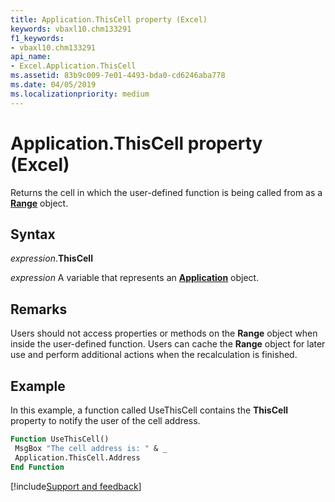 ```yaml
---
title: Application.ThisCell property (Excel)
keywords: vbaxl10.chm133291
f1_keywords:
- vbaxl10.chm133291
api_name:
- Excel.Application.ThisCell
ms.assetid: 83b9c009-7e01-4493-bda0-cd6246aba778
ms.date: 04/05/2019
ms.localizationpriority: medium
---
```



# Application.ThisCell property (Excel)

Returns the cell in which the user-defined function is being called from as a **[Range](Excel.Range(object).md)** object.


## Syntax

_expression_.**ThisCell**

_expression_ A variable that represents an **[Application](Excel.Application(object).md)** object.


## Remarks

Users should not access properties or methods on the **Range** object when inside the user-defined function. Users can cache the **Range** object for later use and perform additional actions when the recalculation is finished.


## Example

In this example, a function called UseThisCell contains the **ThisCell** property to notify the user of the cell address.

```vb
Function UseThisCell() 
 MsgBox "The cell address is: " & _ 
 Application.ThisCell.Address 
End Function
```




[!include[Support and feedback](~/includes/feedback-boilerplate.md)]
